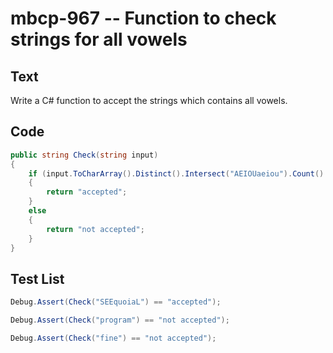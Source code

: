 # mbcp-967 -- Function to check strings for all vowels

## Text

Write a C# function to accept the strings which contains all vowels.

## Code

```csharp
public string Check(string input) 
{ 
    if (input.ToCharArray().Distinct().Intersect("AEIOUaeiou").Count() >= 5) 
    { 
        return "accepted"; 
    } 
    else 
    { 
        return "not accepted"; 
    } 
}
```

## Test List

```csharp
Debug.Assert(Check("SEEquoiaL") == "accepted");
```

```csharp
Debug.Assert(Check("program") == "not accepted");
```

```csharp
Debug.Assert(Check("fine") == "not accepted");
```
